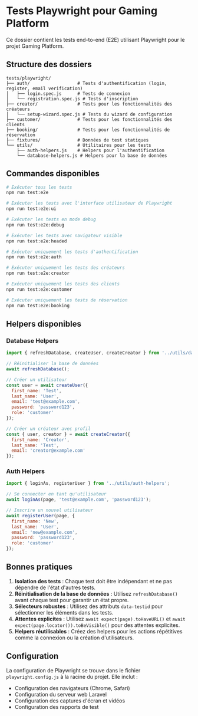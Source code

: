 # Tests Playwright pour Gaming Platform

Ce dossier contient les tests end-to-end (E2E) utilisant Playwright pour le projet Gaming Platform.

## Structure des dossiers

```
tests/playwright/
├── auth/                  # Tests d'authentification (login, register, email verification)
│   ├── login.spec.js      # Tests de connexion
│   └── registration.spec.js # Tests d'inscription
├── creator/               # Tests pour les fonctionnalités des créateurs
│   └── setup-wizard.spec.js # Tests du wizard de configuration
├── customer/              # Tests pour les fonctionnalités des clients
├── booking/               # Tests pour les fonctionnalités de réservation
├── fixtures/              # Données de test statiques
└── utils/                 # Utilitaires pour les tests
    ├── auth-helpers.js    # Helpers pour l'authentification
    └── database-helpers.js # Helpers pour la base de données
```

## Commandes disponibles

```bash
# Exécuter tous les tests
npm run test:e2e

# Exécuter les tests avec l'interface utilisateur de Playwright
npm run test:e2e:ui

# Exécuter les tests en mode debug
npm run test:e2e:debug

# Exécuter les tests avec navigateur visible
npm run test:e2e:headed

# Exécuter uniquement les tests d'authentification
npm run test:e2e:auth

# Exécuter uniquement les tests des créateurs
npm run test:e2e:creator

# Exécuter uniquement les tests des clients
npm run test:e2e:customer

# Exécuter uniquement les tests de réservation
npm run test:e2e:booking
```

## Helpers disponibles

### Database Helpers

```javascript
import { refreshDatabase, createUser, createCreator } from '../utils/database-helpers';

// Réinitialiser la base de données
await refreshDatabase();

// Créer un utilisateur
const user = await createUser({
  first_name: 'Test',
  last_name: 'User',
  email: 'test@example.com',
  password: 'password123',
  role: 'customer'
});

// Créer un créateur avec profil
const { user, creator } = await createCreator({
  first_name: 'Creator',
  last_name: 'Test',
  email: 'creator@example.com'
});
```

### Auth Helpers

```javascript
import { loginAs, registerUser } from '../utils/auth-helpers';

// Se connecter en tant qu'utilisateur
await loginAs(page, 'test@example.com', 'password123');

// Inscrire un nouvel utilisateur
await registerUser(page, {
  first_name: 'New',
  last_name: 'User',
  email: 'new@example.com',
  password: 'password123',
  role: 'customer'
});
```

## Bonnes pratiques

1. **Isolation des tests** : Chaque test doit être indépendant et ne pas dépendre de l'état d'autres tests.
2. **Réinitialisation de la base de données** : Utilisez `refreshDatabase()` avant chaque test pour garantir un état propre.
3. **Sélecteurs robustes** : Utilisez des attributs `data-testid` pour sélectionner les éléments dans les tests.
4. **Attentes explicites** : Utilisez `await expect(page).toHaveURL()` et `await expect(page.locator()).toBeVisible()` pour des attentes explicites.
5. **Helpers réutilisables** : Créez des helpers pour les actions répétitives comme la connexion ou la création d'utilisateurs.

## Configuration

La configuration de Playwright se trouve dans le fichier `playwright.config.js` à la racine du projet. Elle inclut :

- Configuration des navigateurs (Chrome, Safari)
- Configuration du serveur web Laravel
- Configuration des captures d'écran et vidéos
- Configuration des rapports de test
